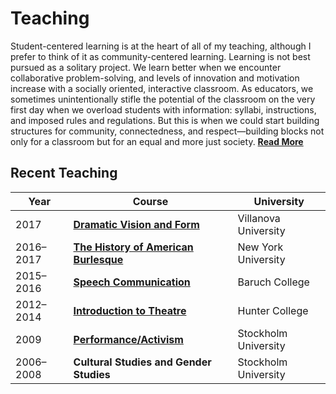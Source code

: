 # Teaching

Student-centered learning is at the heart of all of my teaching, although I prefer to think of it as community-centered learning. Learning is not best pursued as a solitary project. We learn better when we encounter collaborative problem-solving, and levels of innovation and motivation increase with a socially oriented, interactive classroom. As educators, we sometimes unintentionally stifle the potential of the classroom on the very first day when we overload students with information: syllabi, instructions, and imposed rules and regulations. But this is when we could start building structures for community, connectedness, and respect—building blocks not only for a classroom but for an equal and more just society. [**Read More**](statement.md)

## Recent Teaching

| Year | Course | University |
|-----| ------|------|
2017 | **[Dramatic Vision and Form](dramatic-vision-and-form)** | Villanova University
2016–2017 | **[The History of American Burlesque](the-history-of-american-burlesque)** | New York University
2015–2016 | **[Speech Communication](speech-communication)** | Baruch College
2012–2014 | **[Introduction to Theatre](introduction-to-theatre)** | Hunter College
2009 | **[Performance/Activism](performance-activism)** | Stockholm University
2006–2008 | **Cultural Studies and Gender Studies** | Stockholm University
